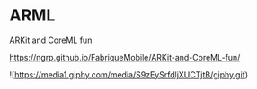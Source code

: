 # ARML
ARKit and CoreML fun


https://ngrp.github.io/FabriqueMobile/ARKit-and-CoreML-fun/

![https://media1.giphy.com/media/S9zEySrfdljXUCTjtB/giphy.gif)
